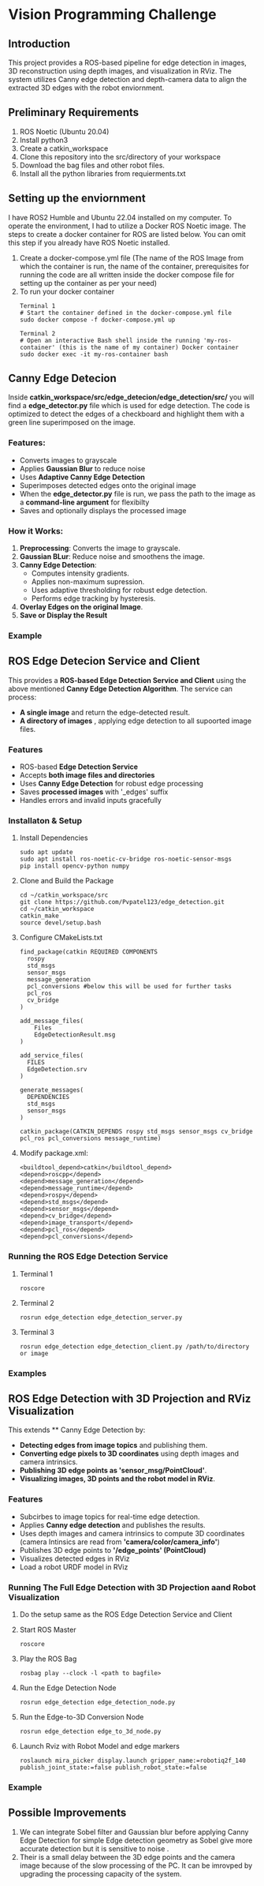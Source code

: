 # Vision Programming Challenge
 
## Introduction
This project provides a ROS-based pipeline for edge detection in images, 3D reconstruction using depth images, and visualization in RViz. The system utilizes Canny edge detection and depth-camera data to align the extracted 3D edges with the robot enviornment.

## Preliminary Requirements
1. ROS Noetic (Ubuntu 20.04)
2. Install python3
3. Create a catkin_workspace 
4. Clone this repository into the src/directory of your workspace
5. Download the bag files and other robot files.
6. Install all the python libraries from requierments.txt

## Setting up the enviornment
I have ROS2 Humble and Ubuntu 22.04 installed on my computer. To operate the environment, I had to utilize a Docker ROS Noetic image. The steps to create a docker container for ROS are listed below. You can omit this step if you already have ROS Noetic installed.

1. Create a docker-compose.yml file (The name of the ROS Image from which the container is run, the name of the container, prerequisites for running the code are all written inside the docker compose file for setting up the container as per your need)
2. To run your docker container
    ```
    Terminal 1
    # Start the container defined in the docker-compose.yml file
    sudo docker compose -f docker-compose.yml up 

    Terminal 2
    # Open an interactive Bash shell inside the running 'my-ros-container' (this is the name of my container) Docker container
    sudo docker exec -it my-ros-container bash 
    ```

## Canny Edge Detecion

Inside **catkin_workspace/src/edge_detecion/edge_detection/src/** you will find a **edge_detector.py** file which is used for edge detection. The code is optimized to detect the edges of a checkboard and highlight them with a green line superimposed on the image. 


### Features:
- Converts images to grayscale
- Applies **Gaussian Blur** to reduce noise
- Uses **Adaptive Canny Edge Detection**
- Superimposes detected edges onto the original image
- When the **edge_detector.py** file is run, we pass the path to the image as a **command-line argument** for flexibilty
- Saves and optionally displays the processed image

### How it Works:
1. **Preprocessing**: Converts the image to grayscale.
2. **Gaussian BLur**: Reduce noise and smoothens the image.
3. **Canny Edge Detection**:
     - Computes intensity gradients.
     - Applies non-maximum supression.
     - Uses adaptive thresholding for robust edge detection.
     - Performs edge tracking by hysteresis.
4. **Overlay Edges on the original Image**.
5. **Save or Display the Result**

### Example

## ROS Edge Detecion Service and Client
This provides a **ROS-based Edge Detection Service and Client** using the above mentioned **Canny Edge Detection Algorithm**. The service can process:
 - **A single image** and return the edge-detected result.
 - **A directory of images** , applying edge detection to all supoorted image files.

### Features
- ROS-based **Edge Detection Service**
- Accepts **both image files and directories**
- Uses **Canny Edge Detection** for robust edge processing
- Saves **processed images** with '_edges' suffix
- Handles errors and invalid inputs gracefully

### Installaton & Setup

1. Install Dependencies
    ```
    sudo apt update
    sudo apt install ros-noetic-cv-bridge ros-noetic-sensor-msgs
    pip install opencv-python numpy
    ```
2. Clone and Build the Package
    ```
    cd ~/catkin_workspace/src
    git clone https://github.com/Pvpatel123/edge_detection.git
    cd ~/catkin_workspace
    catkin_make
    source devel/setup.bash
    ```
3. Configure CMakeLists.txt
    ```
    find_package(catkin REQUIRED COMPONENTS
      rospy
      std_msgs
      sensor_msgs
      message_generation
      pcl_conversions #below this will be used for further tasks
      pcl_ros
      cv_bridge
    )

    add_message_files(
        Files
        EdgeDetectionResult.msg
    )

    add_service_files(
      FILES
      EdgeDetection.srv
    )

    generate_messages(
      DEPENDENCIES
      std_msgs
      sensor_msgs
    )

    catkin_package(CATKIN_DEPENDS rospy std_msgs sensor_msgs cv_bridge pcl_ros pcl_conversions message_runtime)
    ```
4. Modify package.xml:
    ```
    <buildtool_depend>catkin</buildtool_depend>
    <depend>roscpp</depend> 
    <depend>message_generation</depend> 
    <depend>message_runtime</depend> 
    <depend>rospy</depend> 
    <depend>std_msgs</depend> 
    <depend>sensor_msgs</depend> 
    <depend>cv_bridge</depend> 
    <depend>image_transport</depend>
    <depend>pcl_ros</depend>
    <depend>pcl_conversions</depend>
    ```
### Running the ROS Edge Detection Service

1. Terminal 1
    ```
    roscore

    ```
2. Terminal 2
    ```
    rosrun edge_detection edge_detection_server.py

    ```
3. Terminal 3
    ```
    rosrun edge_detection edge_detection_client.py /path/to/directory or image

    ```
### Examples



## ROS Edge Detection with 3D Projection and RViz Visualization

This extends ** Canny Edge Detection by:
- **Detecting edges from image topics** and publishing them.
- **Converting edge pixels to 3D coordinates** using depth images and camera intrinsics.
- **Publishing 3D edge points as 'sensor_msg/PointCloud'**.
- **Visualizing images, 3D points and the robot model in RViz**.

### Features
- Subcirbes to image topics for real-time edge detection.
- Applies **Canny edge detection** and publishes the results.
- Uses depth images and camera intrinsics to compute 3D coordinates (camera Intinsics are read from **'camera/color/camera_info'**)
- Publishes 3D edge points to **'/edge_points' (PointCloud)**
- Visualizes detected edges in RViz
- Load a robot URDF model in RViz

### Running The Full Edge Detection with 3D Projection aand Robot Visualization

1. Do the setup same as the ROS Edge Detection Service and Client
2. Start ROS Master
   ```
   roscore
   ```
3. Play the ROS Bag
   ```
   rosbag play --clock -l <path to bagfile>
   ```
   
4. Run the Edge Detection Node
   ```
   rosrun edge_detection edge_detection_node.py
   ```
5. Run the Edge-to-3D Conversion Node
   ```
   rosrun edge_detection edge_to_3d_node.py
   ```
6. Launch Rviz with Robot Model and edge markers
   ```
   roslaunch mira_picker display.launch gripper_name:=robotiq2f_140 publish_joint_state:=false publish_robot_state:=false
   ```

### Example


## Possible Improvements
1. We can integrate Sobel filter and Gaussian blur before applying Canny Edge Detection for simple Edge detection geometry as Sobel give more accurate detection but it is sensitive to noise .
2. Their is a small delay between the 3D edge points and the camera image because of the slow processing of the PC. It can be imrovped by upgrading the processing capacity of the system.
